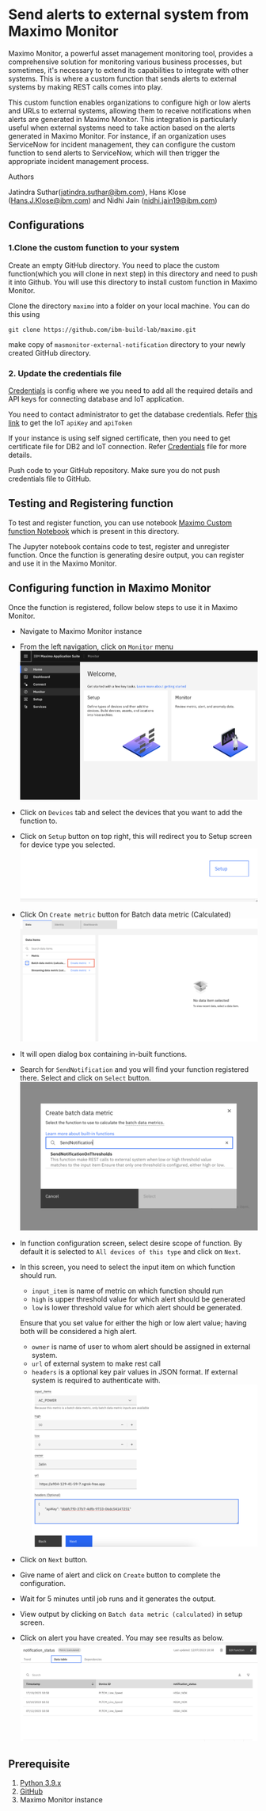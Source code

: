 # Send alerts to external system from Maximo Monitor

Maximo Monitor, a powerful asset management monitoring tool, provides a comprehensive solution for monitoring various business processes, but sometimes, it's necessary to extend its capabilities to integrate with other systems. This is where a custom function that sends alerts to external systems by making REST calls comes into play.

This custom function enables organizations to configure high or low alerts and URLs to external systems, allowing them to receive notifications when alerts are generated in Maximo Monitor. This integration is particularly useful when external systems need to take action based on the alerts generated in Maximo Monitor. For instance, if an organization uses ServiceNow for incident management, they can configure the custom function to send alerts to ServiceNow, which will then trigger the appropriate incident management process.

Authors

Jatindra Suthar(jatindra.suthar@ibm.com), Hans Klose (Hans.J.Klose@ibm.com) and Nidhi Jain (nidhi.jain19@ibm.com)

## Configurations

### 1.Clone the custom function to your system

Create an empty GitHub directory. You need to place the custom function(which you will clone in next step) in this directory and need to push it into Github. You will use this directory to install custom function in Maximo Monitor.

Clone the directory  `maximo` into a folder on your local machine. You can do this using

```
git clone https://github.com/ibm-build-lab/maximo.git
```

make copy of `masmonitor-external-notification` directory to your newly created GitHub directory.

### 2. Update the credentials file

[Credentials](./resources/credentials.json) is config where we you need to add all the required details and API keys for connecting database and IoT application.

You need to contact administrator to get the database credentials. Refer [this link](https://www.ibm.com/docs/en/mas-cd/maximo-monitor/continuous-delivery?topic=reference-apis#accessing-rest-apis__title__3) to get the IoT `apiKey` and `apiToken`

If your instance is  using self signed certificate, then you need to get certificate file for DB2 and IoT connection. Refer [Credentials](./resources/credentials.json) file for more details.

Push code to your GitHub repository. Make sure you do not push credentials file to GitHub.

## Testing and Registering function

To test and register function, you can use notebook [Maximo Custom function Notebook](./resources/MAS%20Monitor.ipynb) which is present in this directory.

The Jupyter notebook contains code to test, register and unregister function. Once the function is generating desire output, you can register and use it in the Maximo Monitor.

## Configuring function in Maximo Monitor

Once the function is registered, follow below steps to use it in Maximo Monitor.

* Navigate to Maximo Monitor instance

* From the left navigation, click on `Monitor` menu
 ![Monitor_Home](./images/Monitor_Home.png)

* Click on `Devices` tab and  select  the devices that you want to add the function to.

* Click on `Setup` button on top right, this will redirect you to Setup screen for device type you selected.
![Setup_Button](./images/Setup_Button.png)

* Click On `Create metric` button for Batch data metric (Calculated)
![Create Metric](./images/Create_Metric.png)

* It will open dialog box containing in-built functions.

* Search for `SendNotification` and you will find your function registered there. Select and click on `Select` button.
![Function Search](./images/function_search.png)

* In function configuration screen, select desire scope of function. By default it is selected to `All devices of this type` and click on `Next`.

* In this screen, you need to select the input item on which function should run.
    * `input_item` is name of metric on which function should run
    * `high` is upper threshold value for which alert should be generated
    * `low` is lower threshold value for which alert should be generated.

    Ensure that you set value for either the high or low alert value; having both will be considered a high alert.

    * `owner` is name of user to whom alert should be assigned in external system.
    * `url` of external system to make rest call
    * `headers` is a optional key pair values in JSON format. If external system is required to authenticate with.
![Function Config](./images/function_config.png)

* Click on `Next` button.

* Give name of alert and click on `Create` button to complete the configuration.

* Wait for 5 minutes until job runs and it generates the output.

* View output by clicking on `Batch data metric (calculated)` in setup screen.

* Click on alert you have created. You may see results as below.
![Alert output](./images/alert_output.png)


## Prerequisite
1. [Python 3.9.x](https://www.python.org/downloads/release/python-390/)
2. [GitHub](https://github.com/)
3. Maximo Monitor instance
